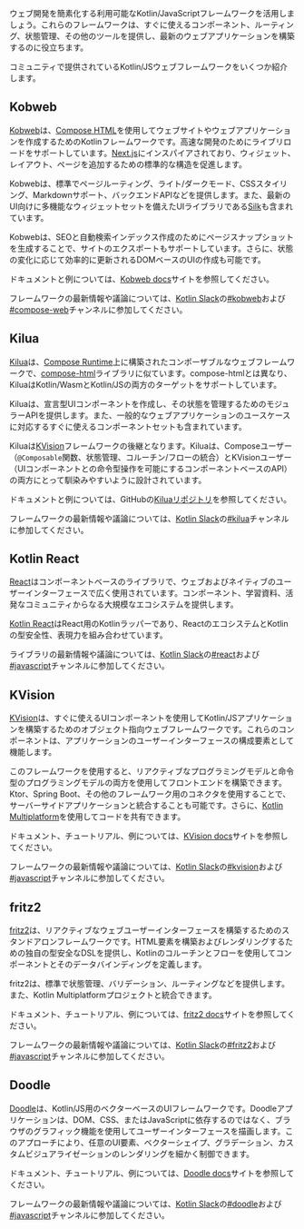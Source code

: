 [//]: # (title: Kotlin/JSフレームワーク)

ウェブ開発を簡素化する利用可能なKotlin/JavaScriptフレームワークを活用しましょう。これらのフレームワークは、すぐに使えるコンポーネント、ルーティング、状態管理、その他のツールを提供し、最新のウェブアプリケーションを構築するのに役立ちます。

コミュニティで提供されているKotlin/JSウェブフレームワークをいくつか紹介します。

## Kobweb

[Kobweb](https://kobweb.varabyte.com/)は、[Compose HTML](https://github.com/JetBrains/compose-multiplatform?tab=readme-ov-file#compose-html)を使用してウェブサイトやウェブアプリケーションを作成するためのKotlinフレームワークです。高速な開発のためにライブリロードをサポートしています。[Next.js](https://nextjs.org/)にインスパイアされており、ウィジェット、レイアウト、ページを追加するための標準的な構造を促進します。

Kobwebは、標準でページルーティング、ライト/ダークモード、CSSスタイリング、Markdownサポート、バックエンドAPIなどを提供します。また、最新のUI向けに多機能なウィジェットセットを備えたUIライブラリである[Silk](https://silk-ui.netlify.app/)も含まれています。

Kobwebは、SEOと自動検索インデックス作成のためにページスナップショットを生成することで、サイトのエクスポートもサポートしています。さらに、状態の変化に応じて効率的に更新されるDOMベースのUIの作成も可能です。

ドキュメントと例については、[Kobweb docs](https://kobweb.varabyte.com/docs/getting-started/what-is-kobweb)サイトを参照してください。

フレームワークの最新情報や議論については、[Kotlin Slack](https://surveys.jetbrains.com/s3/kotlin-slack-sign-up)の[#kobweb](https://kotlinlang.slack.com/archives/C04RTD72RQ8)および[#compose-web](https://kotlinlang.slack.com/archives/C01F2HV7868)チャンネルに参加してください。

## Kilua

[Kilua](https://kilua.dev/)は、[Compose Runtime](https://developer.android.com/jetpack/androidx/releases/compose-runtime)上に構築されたコンポーザブルなウェブフレームワークで、[compose-html](https://github.com/JetBrains/compose-multiplatform#compose-html)ライブラリに似ています。compose-htmlとは異なり、KiluaはKotlin/WasmとKotlin/JSの両方のターゲットをサポートしています。

Kiluaは、宣言型UIコンポーネントを作成し、その状態を管理するためのモジュラーAPIを提供します。また、一般的なウェブアプリケーションのユースケースに対応するすぐに使えるコンポーネントセットも含まれています。

Kiluaは[KVision](https://kvision.io)フレームワークの後継となります。Kiluaは、Composeユーザー（`@Composable`関数、状態管理、コルーチン/フローの統合）とKVisionユーザー（UIコンポーネントとの命令型操作を可能にするコンポーネントベースのAPI）の両方にとって馴染みやすいように設計されています。

ドキュメントと例については、GitHubの[Kiluaリポジトリ](https://github.com/rjaros/kilua?tab=readme-ov-file#building-and-running-the-examples)を参照してください。

フレームワークの最新情報や議論については、[Kotlin Slack](https://surveys.jetbrains.com/s3/kotlin-slack-sign-up)の[#kilua](https://kotlinlang.slack.com/archives/C06UAH52PA7)チャンネルに参加してください。

## Kotlin React

[React](https://react.dev/)はコンポーネントベースのライブラリで、ウェブおよびネイティブのユーザーインターフェースで広く使用されています。コンポーネント、学習資料、活発なコミュニティからなる大規模なエコシステムを提供します。

[Kotlin React](https://github.com/JetBrains/kotlin-wrappers/blob/master/docs/guide/react.md)はReact用のKotlinラッパーであり、ReactのエコシステムとKotlinの型安全性、表現力を組み合わせています。

ライブラリの最新情報や議論については、[Kotlin Slack](https://surveys.jetbrains.com/s3/kotlin-slack-sign-up)の[#react](https://kotlinlang.slack.com/messages/react)および[#javascript](https://kotlinlang.slack.com/archives/C0B8L3U69)チャンネルに参加してください。

## KVision

[KVision](https://kvision.io)は、すぐに使えるUIコンポーネントを使用してKotlin/JSアプリケーションを構築するためのオブジェクト指向ウェブフレームワークです。これらのコンポーネントは、アプリケーションのユーザーインターフェースの構成要素として機能します。

このフレームワークを使用すると、リアクティブなプログラミングモデルと命令型のプログラミングモデルの両方を使用してフロントエンドを構築できます。Ktor、Spring Boot、その他のフレームワーク用のコネクタを使用することで、サーバーサイドアプリケーションと統合することも可能です。さらに、[Kotlin Multiplatform](https://www.jetbrains.com/help/kotlin-multiplatform-dev/get-started.html)を使用してコードを共有できます。

ドキュメント、チュートリアル、例については、[KVision docs](https://kvision.io/#docs)サイトを参照してください。

フレームワークの最新情報や議論については、[Kotlin Slack](https://surveys.jetbrains.com/s3/kotlin-slack-sign-up)の[#kvision](https://kotlinlang.slack.com/messages/kvision)および[#javascript](https://kotlinlang.slack.com/archives/C0B8L3U69)チャンネルに参加してください。

## fritz2

[fritz2](https://www.fritz2.dev)は、リアクティブなウェブユーザーインターフェースを構築するためのスタンドアロンフレームワークです。HTML要素を構築およびレンダリングするための独自の型安全なDSLを提供し、Kotlinのコルーチンとフローを使用してコンポーネントとそのデータバインディングを定義します。

fritz2は、標準で状態管理、バリデーション、ルーティングなどを提供します。また、Kotlin Multiplatformプロジェクトと統合できます。

ドキュメント、チュートリアル、例については、[fritz2 docs](https://www.fritz2.dev/docs/)サイトを参照してください。

フレームワークの最新情報や議論については、[Kotlin Slack](https://surveys.jetbrains.com/s3/kotlin-slack-sign-up)の[#fritz2](https://kotlinlang.slack.com/messages/fritz2)および[#javascript](https://kotlinlang.slack.com/archives/C0B8L3U69)チャンネルに参加してください。

## Doodle

[Doodle](https://nacular.github.io/doodle/)は、Kotlin/JS用のベクターベースのUIフレームワークです。Doodleアプリケーションは、DOM、CSS、またはJavaScriptに依存するのではなく、ブラウザのグラフィック機能を使用してユーザーインターフェースを描画します。このアプローチにより、任意のUI要素、ベクターシェイプ、グラデーション、カスタムビジュアライゼーションのレンダリングを細かく制御できます。

ドキュメント、チュートリアル、例については、[Doodle docs](https://nacular.github.io/doodle/docs/introduction/)サイトを参照してください。

フレームワークの最新情報や議論については、[Kotlin Slack](https://surveys.jetbrains.com/s3/kotlin-slack-sign-up)の[#doodle](https://kotlinlang.slack.com/messages/doodle)および[#javascript](https://kotlinlang.slack.com/archives/C0B8L3U69)チャンネルに参加してください。